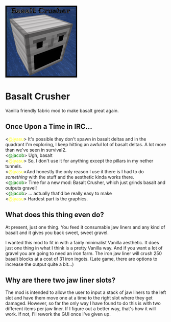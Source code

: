 ![icon](./src/main/resources/assets/basalt-crusher/icon.png)

# Basalt Crusher
Vanilla friendly fabric mod to make basalt great again.

## Once Upon a Time in IRC...
&lt;<font color=yellow>@jyasu</font>&gt; It's possible they don't spawn in basalt deltas and in the quadrant I'm exploring, I keep hitting an awful lot of basalt deltas. A lot more than we've seen in survival2.  
&lt;<font color=green>@jacob</font>&gt; Ugh, basalt  
&lt;<font color=yellow>@jyasu</font>&gt; So, I don't use it for anything except the pillars in my nether tunnels.   
&lt;<font color=yellow>@jyasu</font>&gt;And honestly the only reason I use it there is I had to do *something* with the stuff and the aesthetic kinda works there.  
&lt;<font color=green>@jacob</font>&gt; Time for a new mod: Basalt Crusher, which just grinds basalt and outputs gravel!  
&lt;<font color=green>@jacob</font>&gt; ... actually that'd be really easy to make  
&lt;<font color=yellow>@jyasu</font>&gt; Hardest part is the graphics.

## What does this thing even do?
At present, just one thing.  You feed it consumable jaw liners and any kind
of basalt and it gives you back sweet, sweet gravel.

I wanted this mod to fit in with a fairly minimalist Vanilla aesthetic.  It
does just one thing in what I think is a pretty Vanilla way.  And if you
want a lot of gravel you are going to need an iron farm.  The iron jaw
liner will crush 250 basalt blocks at a cost of 31 iron ingots.  (Late game,
there are options to increase the output quite a bit...)

## Why are there two jaw liner slots?
The mod is intended to allow the user to input a stack of jaw liners to the
left slot and have them move one at a time to the right slot where they get
damaged.  However, so far the only way I have found to do this is with two
different items per jaw liner.  If I figure out a better way, that's how it
will work.  If not, I'll rework the GUI once I've given up.
